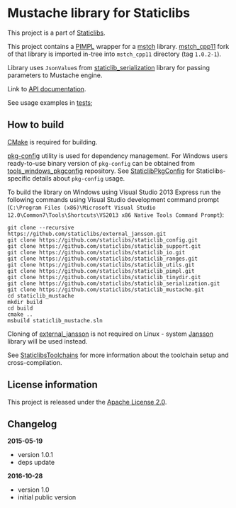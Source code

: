 Mustache library for Staticlibs
===============================

This project is a part of [Staticlibs](http://staticlibs.net/).

This project contains a [PIMPL](https://github.com/staticlibs/staticlib_pimpl) wrapper
for a [mstch](https://github.com/no1msd/mstch) library. [mstch_cpp11](https://github.com/staticlibs/mstch_cpp11)
fork of that library is imported in-tree into `mstch_cpp11` directory (tag `1.0.2-1`).

Library uses `JsonValue`s from [staticlib_serialization](https://github.com/staticlibs/staticlib_serialization)
library for passing parameters to Mustache engine.

Link to [API documentation](http://staticlibs.github.io/staticlib_mustache/docs/html/namespacestaticlib_1_1mustache.html).

See usage examples in [tests](https://github.com/staticlibs/staticlib_mustache/tree/master/test);

How to build
------------

[CMake](http://cmake.org/) is required for building.

[pkg-config](http://www.freedesktop.org/wiki/Software/pkg-config/) utility is used for dependency management.
For Windows users ready-to-use binary version of `pkg-config` can be obtained from [tools_windows_pkgconfig](https://github.com/staticlibs/tools_windows_pkgconfig) repository.
See [StaticlibPkgConfig](https://github.com/staticlibs/wiki/wiki/StaticlibPkgConfig) for Staticlibs-specific details about `pkg-config` usage.

To build the library on Windows using Visual Studio 2013 Express run the following commands using
Visual Studio development command prompt 
(`C:\Program Files (x86)\Microsoft Visual Studio 12.0\Common7\Tools\Shortcuts\VS2013 x86 Native Tools Command Prompt`):

    git clone --recursive https://github.com/staticlibs/external_jansson.git
    git clone https://github.com/staticlibs/staticlib_config.git
    git clone https://github.com/staticlibs/staticlib_support.git
    git clone https://github.com/staticlibs/staticlib_io.git
    git clone https://github.com/staticlibs/staticlib_ranges.git
    git clone https://github.com/staticlibs/staticlib_utils.git
    git clone https://github.com/staticlibs/staticlib_pimpl.git
    git clone https://github.com/staticlibs/staticlib_tinydir.git
    git clone https://github.com/staticlibs/staticlib_serialization.git
    git clone https://github.com/staticlibs/staticlib_mustache.git
    cd staticlib_mustache
    mkdir build
    cd build
    cmake ..
    msbuild staticlib_mustache.sln

Cloning of [external_jansson](https://github.com/staticlibs/external_jansson) is not required on Linux - 
system [Jansson](http://www.digip.org/jansson/) library will be used instead.

See [StaticlibsToolchains](https://github.com/staticlibs/wiki/wiki/StaticlibsToolchains) for 
more information about the toolchain setup and cross-compilation.

License information
-------------------

This project is released under the [Apache License 2.0](http://www.apache.org/licenses/LICENSE-2.0).

Changelog
---------

**2015-05-19**

 * version 1.0.1
 * deps update

**2016-10-28**

 * version 1.0
 * initial public version
